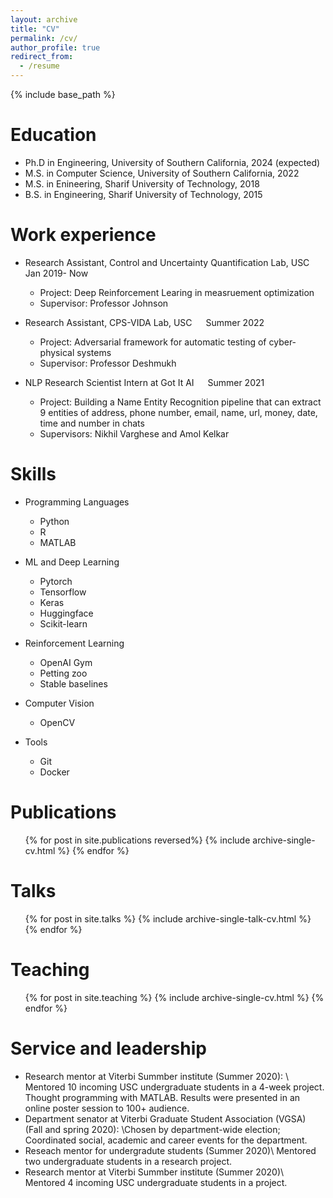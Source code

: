 ```yaml
---
layout: archive
title: "CV"
permalink: /cv/
author_profile: true
redirect_from:
  - /resume
---
```


{% include base_path %}

Education
======
* Ph.D in Engineering, University of Southern California, 2024 (expected)
* M.S. in Computer Science, University of Southern California, 2022
* M.S. in Enineering, Sharif University of Technology, 2018
* B.S. in Engineering, Sharif University of Technology, 2015



Work experience
======
* Research Assistant, Control and Uncertainty Quantification Lab, USC &emsp; Jan 2019- Now
  * Project: Deep Reinforcement Learing in measruement optimization
  * Supervisor: Professor Johnson

* Research Assistant, CPS-VIDA Lab, USC &emsp; Summer 2022
  * Project: Adversarial framework for automatic testing of cyber-physical systems
  * Supervisor: Professor Deshmukh

* NLP Research Scientist Intern at Got It AI &emsp; Summer 2021
  * Project: Building a Name Entity Recognition pipeline that can extract 9 entities of address, phone number, email, name, url, money, date, time and number in chats
  * Supervisors: Nikhil Varghese and Amol Kelkar

  
Skills
======
* Programming Languages
  * Python
  * R
  * MATLAB

* ML and Deep Learning
  * Pytorch
  * Tensorflow
  * Keras
  * Huggingface
  * Scikit-learn

* Reinforcement Learning
  * OpenAI Gym
  * Petting zoo
  * Stable baselines


* Computer Vision
  * OpenCV

* Tools
  * Git
  * Docker

Publications
======
  <ul>{% for post in site.publications reversed%}
    {% include archive-single-cv.html %}
  {% endfor %}</ul>
  
Talks
======
  <ul>{% for post in site.talks %}
    {% include archive-single-talk-cv.html %}
  {% endfor %}</ul>
  
Teaching
======
  <ul>{% for post in site.teaching %}
    {% include archive-single-cv.html %}
  {% endfor %}</ul>
  
Service and leadership
======
* Research mentor at Viterbi Summber institute (Summer 2020): \ Mentored 10 incoming USC undergraduate students in a 4-week project. Thought programming with MATLAB. Results were presented in an online poster session to 100+ audience.
* Department senator at Viterbi Graduate Student Association (VGSA) (Fall and spring 2020): \Chosen by department-wide election; Coordinated social, academic and career events for the department. 
* Reseach mentor for undergradute students (Summer 2020)\ Mentored two undergraduate students in a research project. 
* Research mentor at Viterbi Summber institute (Summer 2020)\ Mentored 4 incoming USC undergraduate students in a project. 

